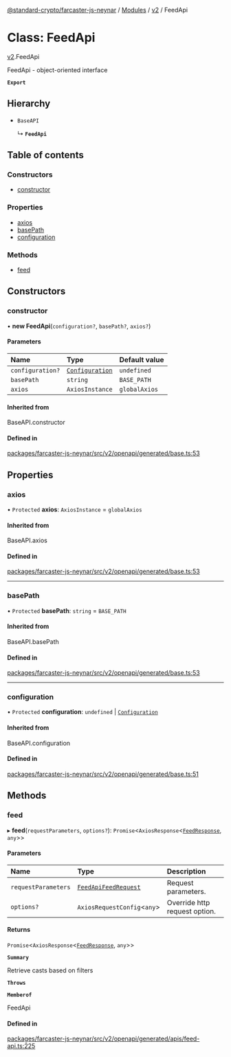 [@standard-crypto/farcaster-js-neynar](../README.md) / [Modules](../modules.md) / [v2](../modules/v2.md) / FeedApi

# Class: FeedApi

[v2](../modules/v2.md).FeedApi

FeedApi - object-oriented interface

**`Export`**

## Hierarchy

- `BaseAPI`

  ↳ **`FeedApi`**

## Table of contents

### Constructors

- [constructor](v2.FeedApi.md#constructor)

### Properties

- [axios](v2.FeedApi.md#axios)
- [basePath](v2.FeedApi.md#basepath)
- [configuration](v2.FeedApi.md#configuration)

### Methods

- [feed](v2.FeedApi.md#feed)

## Constructors

### constructor

• **new FeedApi**(`configuration?`, `basePath?`, `axios?`)

#### Parameters

| Name | Type | Default value |
| :------ | :------ | :------ |
| `configuration?` | [`Configuration`](v2.Configuration.md) | `undefined` |
| `basePath` | `string` | `BASE_PATH` |
| `axios` | `AxiosInstance` | `globalAxios` |

#### Inherited from

BaseAPI.constructor

#### Defined in

[packages/farcaster-js-neynar/src/v2/openapi/generated/base.ts:53](https://github.com/standard-crypto/farcaster-js/blob/main/packages/farcaster-js-neynar/src/v2/openapi/generated/base.ts#L53)

## Properties

### axios

• `Protected` **axios**: `AxiosInstance` = `globalAxios`

#### Inherited from

BaseAPI.axios

#### Defined in

[packages/farcaster-js-neynar/src/v2/openapi/generated/base.ts:53](https://github.com/standard-crypto/farcaster-js/blob/main/packages/farcaster-js-neynar/src/v2/openapi/generated/base.ts#L53)

___

### basePath

• `Protected` **basePath**: `string` = `BASE_PATH`

#### Inherited from

BaseAPI.basePath

#### Defined in

[packages/farcaster-js-neynar/src/v2/openapi/generated/base.ts:53](https://github.com/standard-crypto/farcaster-js/blob/main/packages/farcaster-js-neynar/src/v2/openapi/generated/base.ts#L53)

___

### configuration

• `Protected` **configuration**: `undefined` \| [`Configuration`](v2.Configuration.md)

#### Inherited from

BaseAPI.configuration

#### Defined in

[packages/farcaster-js-neynar/src/v2/openapi/generated/base.ts:51](https://github.com/standard-crypto/farcaster-js/blob/main/packages/farcaster-js-neynar/src/v2/openapi/generated/base.ts#L51)

## Methods

### feed

▸ **feed**(`requestParameters`, `options?`): `Promise`<`AxiosResponse`<[`FeedResponse`](../interfaces/v2.FeedResponse.md), `any`\>\>

#### Parameters

| Name | Type | Description |
| :------ | :------ | :------ |
| `requestParameters` | [`FeedApiFeedRequest`](../interfaces/v2.FeedApiFeedRequest.md) | Request parameters. |
| `options?` | `AxiosRequestConfig`<`any`\> | Override http request option. |

#### Returns

`Promise`<`AxiosResponse`<[`FeedResponse`](../interfaces/v2.FeedResponse.md), `any`\>\>

**`Summary`**

Retrieve casts based on filters

**`Throws`**

**`Memberof`**

FeedApi

#### Defined in

[packages/farcaster-js-neynar/src/v2/openapi/generated/apis/feed-api.ts:225](https://github.com/standard-crypto/farcaster-js/blob/main/packages/farcaster-js-neynar/src/v2/openapi/generated/apis/feed-api.ts#L225)
